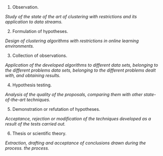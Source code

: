 1. Observation. 

_Study of the state of the art of clustering with restrictions and its application to data streams._


2. Formulation of hypotheses.

_Design of clustering algorithms with restrictions in online learning environments._


3. Collection of observations.

_Application of the developed algorithms to different data sets, belonging to the different problems data sets, belonging to the different problems dealt with, and obtaining results._


4. Hypothesis testing.

_Analysis of the quality of the proposals,
comparing them with other state-of-the-art techniques._


5. Demonstration or refutation of hypotheses.

_Acceptance, rejection or modification of the techniques developed as a result of the tests carried out._


6. Thesis or scientific theory.

_Extraction, drafting and acceptance of conclusions drawn during the process. the process._
